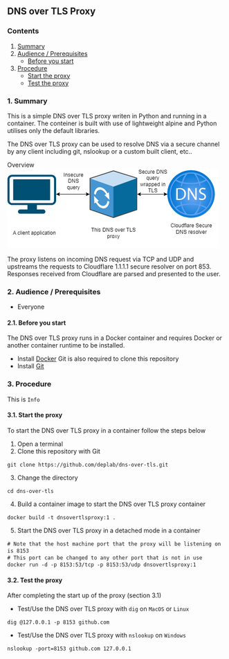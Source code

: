 ## DNS over TLS Proxy

### Contents
1. [Summary](#1-summary)
2. [Audience / Prerequisites](#2-audience-prerequisites)
    - [Before you start](#21-before-you-start)
3. [Procedure](#3-procedure)
    - [Start the proxy](#31-start-the-proxy)
    - [Test the proxy](#32-test-the-proxy)

### 1. Summary

This is a simple DNS over TLS proxy writen in Python and running in a container.
The conteiner is built with use of lightweight alpine and Python utilises only the default libraries.

The DNS over TLS proxy can be used to resolve DNS via a secure channel by any client including git, nslookup or a custom built client, etc..

Overview
![DNS over TLS Diagram](diagram.png)

The proxy listens on incoming DNS request via TCP and UDP and upstreams the requests to Cloudflare 1.1.1.1 secure resolver on port 853.
Responses received from Cloudflare are parsed and presented to the user.

### 2. Audience / Prerequisites
- Everyone

#### 2.1. Before you start
The DNS over TLS proxy runs in a Docker container and requires Docker or another container runtime to be installed.
- Install [Docker](https://docs.docker.com/engine/install)
Git is also required to clone this repository
- Install [Git](https://git-scm.com/downloads)

### 3. Procedure
This is `Info`

#### 3.1. Start the proxy

To start the DNS over TLS proxy in a container follow the steps below

1. Open a terminal
2. Clone this repository with Git
```
git clone https://github.com/deplab/dns-over-tls.git
```
3. Change the directory
```
cd dns-over-tls
```
4. Build a container image to start the DNS over TLS proxy container
```
docker build -t dnsovertlsproxy:1 .
```
5. Start the DNS over TLS proxy in a detached mode in a container
```
# Note that the host machine port that the proxy will be listening on is 8153
# This port can be changed to any other port that is not in use
docker run -d -p 8153:53/tcp -p 8153:53/udp dnsovertlsproxy:1
```

#### 3.2. Test the proxy

After completing the start up of the proxy (section 3.1)

- Test/Use the DNS over TLS proxy with `dig` on `MacOS` or `Linux`
```
dig @127.0.0.1 -p 8153 github.com
```

- Test/Use the DNS over TLS proxy with `nslookup` on `Windows`
```
nslookup -port=8153 github.com 127.0.0.1
```